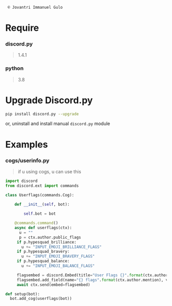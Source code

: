 ``` python
 © Jovantri Immanuel Gulo
```
# Require
### discord.py
> 1.4.1
### python
> 3.8

# Upgrade Discord.py
``` bash
pip install discord.py --upgrade
```
or, uninstall and install manual `discord.py` module
# Examples
### cogs/userinfo.py
> if u using cogs, u can use this
``` python
import discord
from discord.ext import commands

class Userflags(commands.Cog):
    
    def __init__(self, bot):

        self.bot = bot     

    @commands.command()
    async def userflags(ctx):
      u = ""
      p = ctx.author.public_flags
     if p.hypesquad_brilliance:
       u += "INPUT_EMOJI_BRILLIANCE_FLAGS"
     if p.hypesquad_bravery:
       u += "INPUT_EMOJI_BRAVERY_FLAGS"
     if p.hypesquad_balance:
       u += "INPUT_EMOJI_BALANCE_FLAGS"

     flagsembed = discord.Embed(title="User Flags {}".format(ctx.author.mention))
     flagsembed.add_field(name="{} flags".format(ctx.author.mention), value="u")
     await ctx.send(embed=flagsembed)

def setup(bot):
  bot.add_cog(userflags(bot))
```
